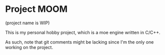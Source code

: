 # Project MOOM 

(project name is WIP)

This is my personal hobby project, which is a moe engine written in C/C++.

As such, note that git comments might be lacking since I'm the only one working on the project.
